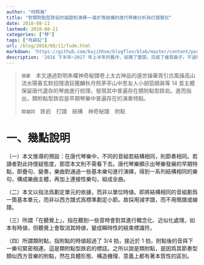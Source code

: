 ```yaml
---
author: "柯棋瀚"
title: "對類附點型跌宕的論證和演繹──基於等結構的唐代琴樂分析與打譜嘗試"
date: 2018-08-11
lastmod: 2018-08-11
categories: ["琴"]
tags: ["㢧耕記"]
url: /blog/2018/08/11/fudm.html
markdown: 'https://github.com/kujihhoe/blogflex/blob/master/content/post/2018-08-11-fudm.md'
description: '2016 下半年─2017 年上半年的舊作，衹開了箇頭，完成了幾首曲子。不過現在大槩也不會再有興趣繼續寫完了，那就暫且放上來吧。由於圖片很多，請下載 <a href="https://github.com/kujihhoe/blog-files/raw/master/对类附点型跌宕的论证和演绎.pdf" target="\_blank">PDF</a> 閱讀，網頁上衹放開頭部分。'
---
```


>  `摘要`　本文通過對明朱權<v>神奇秘譜</v>卷上<v>太古神品</v>的<v>遁世操</v><v>華胥引</v><v>古風操</v><v>高山</v><v>流水</v><v>陽春</v><v>玄默</v><v>招隱</v><v>酒狂</v><v>獲麟</v><v>秋月照茅亭</v><v>山中思友人</v><v>小胡笳</v><v>頤眞</v>等 14 首主體保留唐代遺存的琴曲進行梳理，發現其中普遍存在類附點型跌宕。進而指出，類附點型跌宕是早期琴樂中普遍存在的演奏特點。
>
> `關鍵詞`　跌宕　打譜　結構　神奇秘譜　附點

# 一、幾點說明

（一）本文推導的預設：在唐代琴樂中，不同的音組若結構相同，則節奏相同。若讀者對此持懷疑態度，那麼本文則不需看下去。唐代琴樂顯示出琴樂發展的早期特點，即疊句、變奏，樂曲對通過一些基本樂句進行演繹，得到一系列結構相同的樂句，構成樂曲主體，再加上連接性樂句，組成全曲。

（二）本文以指法爲劃定單元的依據，而非以單位時値。即將結構相同的音組劃爲一箇基本單元，而非以西方譜式爲標準劃定小節。故採用減字譜，而不用簡譜或線譜。

（三）所謂「在聽覺上」，指在聽到一些音時會對其進行概念化、近似化處理，如                                                  本有時値，但聽覺上會取消其時値，變成瞬時性的結束標識符。

（四）所謂類附點，指附點的時値超過了 3/4 拍，接近於 1 拍，附點後的音與下一樂句緊密相連。這是類附點型跌宕的標誌。之所以說是類附點，是因爲其節奏型類似西方音樂的附點，然在具體形態、構造機理、意義上都有著本質性的區別。
